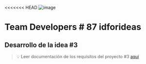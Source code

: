 <<<<<<< HEAD
![image](https://api-donremolo.vercel.app/donRemoloLogo.svg)
# Team Developers # 87 idforideas

## Desarrollo de la idea #3

> 💡 Leer documentación de los requisitos del proyecto #3 [aqui](https://api-donremolo.vercel.app/descripcionIdea3.pdf)
